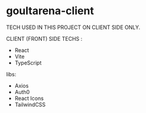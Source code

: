 # goultarena-client

TECH USED IN THIS PROJECT ON CLIENT SIDE ONLY.



CLIENT (FRONT) SIDE TECHS :

- React
- Vite
- TypeScript


libs:

- Axios
- Auth0
- React Icons
- TailwindCSS

